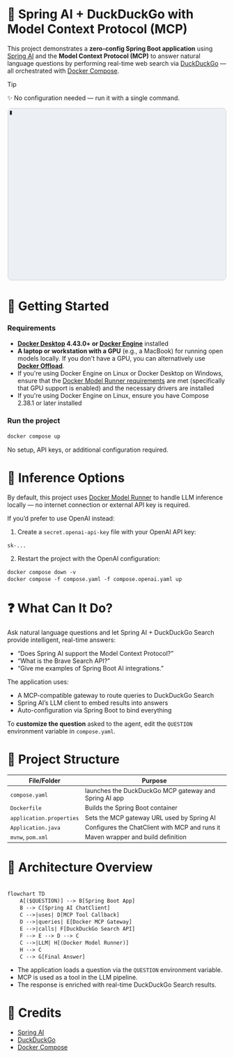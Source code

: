 # 🧠 Spring AI + DuckDuckGo with Model Context Protocol (MCP)

This project demonstrates a **zero-config Spring Boot application** using [Spring AI] and the **Model Context Protocol (MCP)** to answer natural language questions by performing real-time web search via [DuckDuckGo] — all orchestrated with [Docker Compose].

> [!Tip]
> ✨ No configuration needed — run it with a single command.

<p align="center">
  <img src="demo.gif"
       alt="Spring AI DuckDuckGo Search Demo"
       width="500"
       style="border: 1px solid #ccc; border-radius: 8px;" />
</p>


# 🚀 Getting Started

### Requirements

+ **[Docker Desktop](https://www.docker.com/products/docker-desktop/) 4.43.0+ or [Docker Engine](https://docs.docker.com/engine/)** installed
+ **A laptop or workstation with a GPU** (e.g., a MacBook) for running open models locally. If you don't have a GPU, you can alternatively use [**Docker Offload**](https://www.docker.com/products/docker-offload).
+ If you're using Docker Engine on Linux or Docker Desktop on Windows, ensure that the [Docker Model Runner requirements](https://docs.docker.com/ai/model-runner/) are met (specifically that GPU support is enabled) and the necessary drivers are installed
+ If you're using Docker Engine on Linux, ensure you have Compose 2.38.1 or later installed

### Run the project

```sh
docker compose up
```

No setup, API keys, or additional configuration required.

# 🧠 Inference Options

By default, this project uses [Docker Model Runner] to handle LLM inference locally — no internet connection or external API key is required.

If you’d prefer to use OpenAI instead:

1. Create a `secret.openai-api-key` file with your OpenAI API key:

```
sk-...
```

2. Restart the project with the OpenAI configuration:

```
docker compose down -v
docker compose -f compose.yaml -f compose.openai.yaml up
```

# ❓ What Can It Do?

Ask natural language questions and let Spring AI + DuckDuckGo Search provide intelligent, real-time answers:

- “Does Spring AI support the Model Context Protocol?”
- “What is the Brave Search API?”
- “Give me examples of Spring Boot AI integrations.”

The application uses:
- A MCP-compatible gateway to route queries to DuckDuckGo Search
- Spring AI’s LLM client to embed results into answers
- Auto-configuration via Spring Boot to bind everything

To **customize the question** asked to the agent, edit the `QUESTION` environment variable in `compose.yaml`.

# 🧱 Project Structure

| **File/Folder**          | **Purpose**                                      |
| ------------------------ | ------------------------------------------------ |
| `compose.yaml`           | launches the DuckDuckGo MCP gateway and Spring AI app |
| `Dockerfile`             | Builds the Spring Boot container                 |
| `application.properties` | Sets the MCP gateway URL used by Spring AI       |
| `Application.java`       | Configures the ChatClient with MCP and runs it   |
| `mvnw`, `pom.xml`        | Maven wrapper and build definition               |

# 🔧 Architecture Overview

```mermaid

flowchart TD
    A[($QUESTION)] --> B[Spring Boot App]
    B --> C[Spring AI ChatClient]
    C -->|uses| D[MCP Tool Callback]
    D -->|queries| E[Docker MCP Gateway]
    E -->|calls| F[DuckDuckGo Search API]
    F --> E --> D --> C
    C -->|LLM| H[(Docker Model Runner)]
    H --> C
    C --> G[Final Answer]

```

- The application loads a question via the `QUESTION` environment variable.
- MCP is used as a tool in the LLM pipeline.
- The response is enriched with real-time DuckDuckGo Search results.

# 📎 Credits

- [Spring AI]
- [DuckDuckGo]
- [Docker Compose]

[DuckDuckGo]: https://duckduckgo.com
[Spring AI]: https://github.com/spring-projects/spring-ai
[Docker Compose]: https://docs.docker.com/compose/
[Docker Desktop]: https://www.docker.com/products/docker-desktop/
[Docker Model Runner]: https://docs.docker.com/ai/model-runner/
